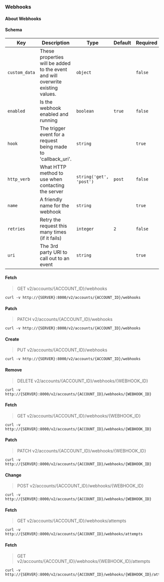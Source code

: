 ### Webhooks

#### About Webhooks

#### Schema

Key | Description | Type | Default | Required
--- | ----------- | ---- | ------- | --------
`custom_data` | These properties will be added to the event and will overwrite existing values. | `object` |   | `false`
`enabled` | Is the webhook enabled and running | `boolean` | `true` | `false`
`hook` | The trigger event for a request being made to 'callback_uri'. | `string` |   | `true`
`http_verb` | What HTTP method to use when contacting the server | `string('get', 'post')` | `post` | `false`
`name` | A friendly name for the webhook | `string` |   | `true`
`retries` | Retry the request this many times (if it fails) | `integer` | `2` | `false`
`uri` | The 3rd party URI to call out to an event | `string` |   | `true`


#### Fetch

> GET v2/accounts/{ACCOUNT_ID}/webhooks

```curl
curl -v http://{SERVER}:8000/v2/accounts/{ACCOUNT_ID}/webhooks
```

#### Patch

> PATCH v2/accounts/{ACCOUNT_ID}/webhooks

```curl
curl -v http://{SERVER}:8000/v2/accounts/{ACCOUNT_ID}/webhooks
```

#### Create

> PUT v2/accounts/{ACCOUNT_ID}/webhooks

```curl
curl -v http://{SERVER}:8000/v2/accounts/{ACCOUNT_ID}/webhooks
```

#### Remove

> DELETE v2/accounts/{ACCOUNT_ID}/webhooks/{WEBHOOK_ID}

```curl
curl -v http://{SERVER}:8000/v2/accounts/{ACCOUNT_ID}/webhooks/{WEBHOOK_ID}
```

#### Fetch

> GET v2/accounts/{ACCOUNT_ID}/webhooks/{WEBHOOK_ID}

```curl
curl -v http://{SERVER}:8000/v2/accounts/{ACCOUNT_ID}/webhooks/{WEBHOOK_ID}
```

#### Patch

> PATCH v2/accounts/{ACCOUNT_ID}/webhooks/{WEBHOOK_ID}

```curl
curl -v http://{SERVER}:8000/v2/accounts/{ACCOUNT_ID}/webhooks/{WEBHOOK_ID}
```

#### Change

> POST v2/accounts/{ACCOUNT_ID}/webhooks/{WEBHOOK_ID}

```curl
curl -v http://{SERVER}:8000/v2/accounts/{ACCOUNT_ID}/webhooks/{WEBHOOK_ID}
```

#### Fetch

> GET v2/accounts/{ACCOUNT_ID}/webhooks/attempts

```curl
curl -v http://{SERVER}:8000/v2/accounts/{ACCOUNT_ID}/webhooks/attempts
```

#### Fetch

> GET v2/accounts/{ACCOUNT_ID}/webhooks/{WEBHOOK_ID}/attempts

```curl
curl -v http://{SERVER}:8000/v2/accounts/{ACCOUNT_ID}/webhooks/{WEBHOOK_ID}/attempts
```

